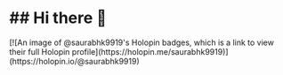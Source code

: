 <html>
  <head>
    
  </head>
  <body>
    <h1>
      ## Hi there 👋
    </h1>
    [![An image of @saurabhk9919's Holopin badges, which is a link to view their full Holopin profile](https://holopin.me/saurabhk9919)](https://holopin.io/@saurabhk9919)
  </body>
</html>
<!--
**saurabhk9919/saurabhk9919** is a ✨ _special_ ✨ repository because its `README.md` (this file) appears on your GitHub profile.

Here are some ideas to get you started:

- 🔭 I’m currently working on ...
- 🌱 I’m currently learning ...
- 👯 I’m looking to collaborate on ...
- 🤔 I’m looking for help with ...
- 💬 Ask me about ...
- 📫 How to reach me: ...
- 😄 Pronouns: ...
- ⚡ Fun fact: ...
-->

